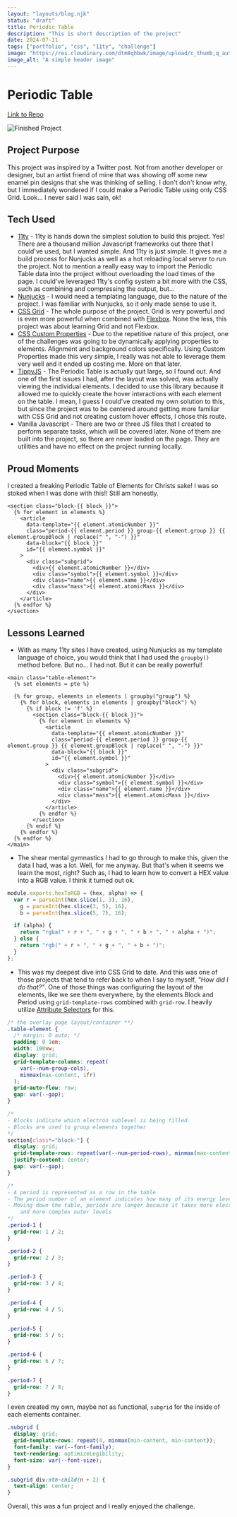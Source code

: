 ```yaml
---
layout: "layouts/blog.njk"
status: "draft"
title: Periodic Table
description: "This is short description of the project"
date: 2024-07-11
tags: ["portfolio", "css", "11ty", "challenge"]
image: "https://res.cloudinary.com/dtm8qhbwk/image/upload/c_thumb,q_auto,g_face,f_auto,w_200/v1635373637/blog/stock/pexels-markus-spiske-2061168_coxasy.jpg"
image_alt: "A simple header image"
---
```


# Periodic Table

[Link to Repo](https://github.com/unisys12/periodic-table)

![Finished Project](/assets/imgs/periodic-table-v2.jpg)

## Project Purpose

This project was inspired by a Twitter post. Not from another developer or designer, but an artist friend of mine that was showing off some new enamel pin designs that she was thinking of selling. I don't don't know why, but I immediately wondered if I could make a Periodic Table using only CSS Grid. Look... I never said I was sain, ok!

## Tech Used

- [11ty](https://www.11ty.dev/ "Eleventy Link") - 11ty is hands down the simplest solution to build this project. Yes! There are a thousand million Javascript frameworks out there that I could've used, but I wanted simple. And 11ty is just simple. It gives me a build process for Nunjucks as well as a hot reloading local server to run the project. Not to mention a really easy way to import the Periodic Table data into the project without overloading the load times of the page. I could've leveraged 11ty's config system a bit more with the CSS, such as combining and compressing the output, but...
- [Nunjucks](https://mozilla.github.io/nunjucks/ "Link to Nunjucks Project") - I would need a templating language, due to the nature of the project. I was familiar with Nunjucks, so it only made sense to use it.
- [CSS Grid](https://developer.mozilla.org/en-US/docs/Web/CSS/CSS_Grid_Layout "MDN Link") - The whole purpose of the project. Grid is very powerful and is even more powerful when combined with [Flexbox](https://developer.mozilla.org/en-US/docs/Learn/CSS/CSS_layout/Flexbox "MDN Link"). None the less, this project was about learning Grid and not Flexbox.
- [CSS Custom Properties](https://developer.mozilla.org/en-US/docs/Web/CSS/Using_CSS_custom_properties "MDN Link") - Due to the repetitive nature of this project, one of the challenges was going to be dynamically applying properties to elements. Alignment and background colors specifically. Using Custom Properties made this very simple, I really was not able to leverage them very well and it ended up costing me. More on that later.
- [TippyJS](https://atomiks.github.io/tippyjs/ "TippyJS Link") - The Periodic Table is actually quit large, so I found out. And one of the first issues I had, after the layout was solved, was actually viewing the individual elements. I decided to use this library because it allowed me to quickly create the hover interactions with each element on the table. I mean, I guess I could've created my own solution to this, but since the project was to be centered around getting more familiar with CSS Grid and not creating custom hover effects, I chose this route.
- Vanilla Javascript - There are two or three JS files that I created to perform separate tasks, which will be covered later. None of them are built into the project, so there are never loaded on the page. They are utilities and have no effect on the project running locally.

## Proud Moments

I created a freaking Periodic Table of Elements for Christs sake! I was so stoked when I was done with this!! Still am honestly.

```liquid
<section class="block-{{ block }}">
  {% for element in elements %}
    <article
      data-template="{{ element.atomicNumber }}"
      class="period-{{ element.period }} group-{{ element.group }} {{ element.groupBlock | replace(" ", "-") }}"
      data-block="{{ block }}"
      id="{{ element.symbol }}"
    >
      <div class="subgrid">
        <div>{{ element.atomicNumber }}</div>
        <div class="symbol">{{ element.symbol }}</div>
        <div class="name">{{ element.name }}</div>
        <div class="mass">{{ element.atomicMass }}</div>
      </div>
    </article>
  {% endfor %}
</section>
```

## Lessons Learned

- With as many 11ty sites I have created, using Nunjucks as my template language of choice, you would think that I had used the `groupby()` method before. But no... I had not. But it can be really powerful!

```liquid
<main class="table-element">
  {% set elements = pte %}

  {% for group, elements in elements | groupby("group") %}
    {% for block, elements in elements | groupby("block") %}
      {% if block != 'f' %}
        <section class="block-{{ block }}">
          {% for element in elements %}
            <article
              data-template="{{ element.atomicNumber }}"
              class="period-{{ element.period }} group-{{ element.group }} {{ element.groupBlock | replace(" ", "-") }}"
              data-block="{{ block }}"
              id="{{ element.symbol }}"
            >
              <div class="subgrid">
                <div>{{ element.atomicNumber }}</div>
                <div class="symbol">{{ element.symbol }}</div>
                <div class="name">{{ element.name }}</div>
                <div class="mass">{{ element.atomicMass }}</div>
              </div>
            </article>
          {% endfor %}
        </section>
      {% endif %}
    {% endfor %}
  {% endfor %}
</main>
```

- The shear mental gymnastics I had to go through to make this, given the data I had, was a lot. Well, for me anyway. But that's when it seems we learn the most, right? Such as, I had to learn how to convert a HEX value into a RGB value. I think it turned out ok.

```js
module.exports.hexToRGB = (hex, alpha) => {
  var r = parseInt(hex.slice(1, 3), 16),
    g = parseInt(hex.slice(3, 5), 16),
    b = parseInt(hex.slice(5, 7), 16);

  if (alpha) {
    return "rgba(" + r + ", " + g + ", " + b + ", " + alpha + ")";
  } else {
    return "rgb(" + r + ", " + g + ", " + b + ")";
  }
};
```

- This was my deepest dive into CSS Grid to date. And this was one of those projects that tend to refer back to when I say to myself, _"How did I do that?"_. One of those things was configuring the layout of the elements, like we see them everywhere, by the elements Block and Period using `grid-template-rows` combined with `grid-row`. I heavily utilize [Attribute Selectors](https://developer.mozilla.org/en-US/docs/Web/CSS/Attribute_selectors) for this.

```css
/* the overlay page layout/container **/
.table-element {
  /* margin: 0 auto; */
  padding: 0 1em;
  width: 100vw;
  display: grid;
  grid-template-columns: repeat(
    var(--num-group-cols),
    minmax(max-content, 1fr)
  );
  grid-auto-flow: row;
  gap: var(--gap);
}

/*
- Blocks indicate which electron sublevel is being filled.
- Blocks are used to group elements together
*/
section[class*="block-"] {
  display: grid;
  grid-template-rows: repeat(var(--num-period-rows), minmax(max-content, 1fr));
  justify-content: center;
  gap: var(--gap);
}

/*
- A period is represented as a row in the table
- The period number of an element indicates how many of its energy levels house electrons
- Moving down the table, periods are longer because it takes more electrons to fill the larger
    and more complex outer levels
*/
.period-1 {
  grid-row: 1 / 2;
}

.period-2 {
  grid-row: 2 / 3;
}

.period-3 {
  grid-row: 3 / 4;
}

.period-4 {
  grid-row: 4 / 5;
}

.period-5 {
  grid-row: 5 / 6;
}

.period-6 {
  grid-row: 6 / 7;
}

.period-7 {
  grid-row: 7 / 8;
}
```

I even created my own, maybe not as functional, `subgrid` for the inside of each elements container.

```css
.subgrid {
  display: grid;
  grid-template-rows: repeat(4, minmax(min-content, min-content));
  font-family: var(--font-family);
  text-rendering: optimizeLegibility;
  font-size: var(--font-size);
}

.subgrid div:nth-child(n + 2) {
  text-align: center;
}
```

Overall, this was a fun project and I really enjoyed the challenge.
